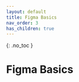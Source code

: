 ```yaml
---
layout: default
title: Figma Basics
nav_order: 3
has_children: true
---
```


{: .no_toc }

# Figma Basics